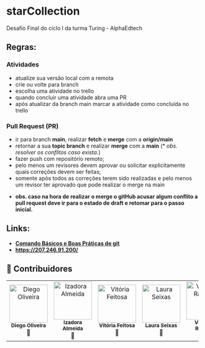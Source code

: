 # starCollection
Desafio Final do ciclo I da turma Turing  - AlphaEdtech

## Regras:

### Atividades
- atualize sua versão local com a remota
- crie ou volte para branch
- escolha uma atividade no trello
- quando concluir uma atividade abra uma PR
- após atualizar da branch main marcar a atividade como concluída no trello

### Pull Request (PR)
- ir para branch **main**, realizar **fetch** e **merge** com a **origin/main**
- retornar a sua **topic branch** e realizar **merge** com a **main** (* *obs. resolver os conflitos caso exista.*)
- fazer push com repositório remoto;
- pelo menos um revisores devem aprovar ou solicitar explicitamente quais correções devem ser feitas;
- somente após todos as correções terem sido realizadas e pelo menos um revisor ter aprovado que pode realizar o merge na main

* **obs. caso na hora de realizar o merge o gitHub acusar algum conflito a pull request deve ir para o estado de draft e retomar para o passo inicial.**

## Links:
- **[Comando Básicos e Boas Práticas de git](https://diegocoliveira.github.io/equipe10-dev-html/index.html)**
- **https://207.246.91.200/**

## 🤝 Contribuidores

<table>
	<tr>
		<td align="center">
			<a href="https://github.com/diegocoliveira"><img src="https://avatars.githubusercontent.com/u/23386722?v=4" width="100px;" alt="Diego Oliveira"/><br /><sub><b>Diego Oliveira</b></sub></a>	<br />🚀<br />
		</td>
		<td align="center">
			<a href="https://github.com/I-zadora"><img src="https://avatars.githubusercontent.com/u/103868580?v=4" width="100px;" alt="Izadora Almeida"/><br /><sub><b>Izadora Almeida</b></sub></a>	<br />🚀<br />
		</td>
		<td align="center">
			<a href="https://github.com/vtfeitosa"><img src="https://avatars.githubusercontent.com/u/101072392?v=4" width="100px;" alt="Vitória Feitosa"/><br /><sub><b>Vitória Feitosa</b></sub></a>	<br />🚀<br />
		</td>
		<td align="center">
			<a href="https://github.com/LauraSeixas"><img src="https://avatars.githubusercontent.com/u/92645879?v=4" width="100px;" alt="Laura Seixas"/><br /><sub><b>Laura Seixas</b></sub></a>	<br />🚀<br />
		</td>
		<td align="center">
			<a href="https://github.com/VictorRaffaele"><img src="https://avatars.githubusercontent.com/u/40237458?v=4" width="100px;" alt="Victor A. Raffaele"/><br /><sub><b>Victor A. Raffaele</b></sub></a>	<br />🚀<br />
		</td>
	</tr>
</table>
